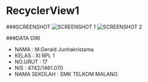 # RecyclerView1

###SCREENSHOT
![SCREENSHOT 1](https://s21.postimg.org/6qrtfschz/Recycler_View1.png)
![SCREENSHOT 2](https://s18.postimg.org/dlb2t37zt/Recycler_View1_1.png)

###DATA DIRI
- NAMA : M.Gerald Junhakristama
- KELAS : XI RPL 1
- NO.URUT : 17
- NIS : 4742/1461.070
- NAMA SEKOLAH : SMK TELKOM MALANG

